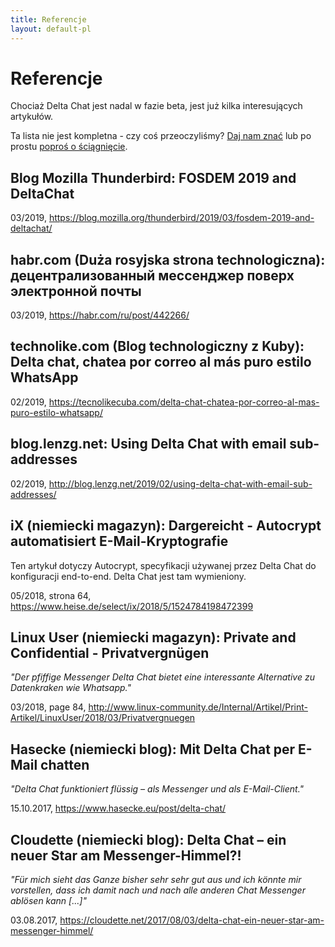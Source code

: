 ```yaml
---
title: Referencje
layout: default-pl
---
```




<!-- GENERATED FILE -- DO NOT EDIT -->



# Referencje

Chociaż Delta Chat jest nadal w fazie beta, jest już kilka interesujących artykułów.

Ta lista nie jest kompletna -
czy coś przeoczyliśmy?
[Daj nam znać](imprint)
lub po prostu [poproś o ściągnięcie](https://github.com/deltachat/deltachat-pages/edit/master/en/references.md).


## Blog Mozilla Thunderbird: FOSDEM 2019 and DeltaChat

03/2019, <https://blog.mozilla.org/thunderbird/2019/03/fosdem-2019-and-deltachat/>


## habr.com (Duża rosyjska strona technologiczna): децентрализованный мессенджер поверх электронной почты

03/2019, <https://habr.com/ru/post/442266/>


## technolike.com (Blog technologiczny z Kuby): Delta chat, chatea por correo al más puro estilo WhatsApp

02/2019, <https://tecnolikecuba.com/delta-chat-chatea-por-correo-al-mas-puro-estilo-whatsapp/>


## blog.lenzg.net: Using Delta Chat with email sub-addresses

02/2019, <http://blog.lenzg.net/2019/02/using-delta-chat-with-email-sub-addresses/>


## iX (niemiecki magazyn): Dargereicht - Autocrypt automatisiert E-Mail-Kryptografie

Ten artykuł dotyczy Autocrypt, specyfikacji używanej przez Delta Chat do konfiguracji end-to-end.
Delta Chat jest tam wymieniony.

05/2018, strona 64, <https://www.heise.de/select/ix/2018/5/1524784198472399>


## Linux User (niemiecki magazyn): Private and Confidential - Privatvergnügen

_"Der pfiffige Messenger Delta Chat bietet eine interessante Alternative zu Datenkraken wie Whatsapp."_

03/2018, page 84, <http://www.linux-community.de/Internal/Artikel/Print-Artikel/LinuxUser/2018/03/Privatvergnuegen>


## Hasecke (niemiecki blog): Mit Delta Chat per E-Mail chatten

_"Delta Chat funktioniert flüssig – als Messenger und als E-Mail-Client."_

15.10.2017, <https://www.hasecke.eu/post/delta-chat/>


## Cloudette (niemiecki blog): Delta Chat – ein neuer Star am Messenger-Himmel?!

_"Für mich sieht das Ganze bisher sehr sehr gut aus und ich könnte mir vorstellen, dass ich damit nach und nach alle anderen Chat Messenger ablösen kann [...]"_

03.08.2017, <https://cloudette.net/2017/08/03/delta-chat-ein-neuer-star-am-messenger-himmel/>
